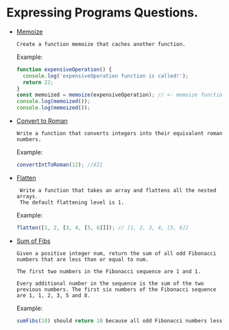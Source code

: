 # Expressing Programs Questions.

- [Memoize](https://www.notion.so/Memoize-faecc963d4f34b1c8acb10ce99590df9)

  ```
  Create a function memoize that caches another function.
  ```

  Example:

  ```javascript
  function expensiveOperation() {
    console.log('expensiveOperation function is called!');
    return 22;
  }
  const memoized = memoize(expensiveOperation); // <- memoize function
  console.log(memoized());
  console.log(memoized());
  ```

- [Convert to Roman](https://www.notion.so/Convert-to-Roman-5aa3c6818d9b48e6a52ad240aebb581c)

  ```
  Write a function that converts integers into their equivalent roman numbers.
  ```

  Example:

  ```javascript
  convertIntToRoman(12); //XII
  ```

- [Flatten](https://www.notion.so/Flatten-825f4d60b7ce4dfdbb907b9f2434b746)

  ```
   Write a function that takes an array and flattens all the nested arrays.
   The default flattening level is 1.
  ```

  Example:

  ```javascript
  flatten([1, 2, [3, 4, [5, 6]]]); // [1, 2, 3, 4, [5, 6]]
  ```

- [Sum of Fibs](https://www.notion.so/Sum-of-Fibs-ab94cfa29b3b4575adb5a8d20469f068)

  ```
  Given a positive integer num, return the sum of all odd Fibonacci numbers that are less than or equal to num.

  The first two numbers in the Fibonacci sequence are 1 and 1.

  Every additional number in the sequence is the sum of the two previous numbers. The first six numbers of the Fibonacci sequence are 1, 1, 2, 3, 5 and 8.
  ```

  Example:

  ```javascript
  sumFibs(10) should return 10 because all odd Fibonacci numbers less than 10 are 1, 1, 3, and 5.
  ```
